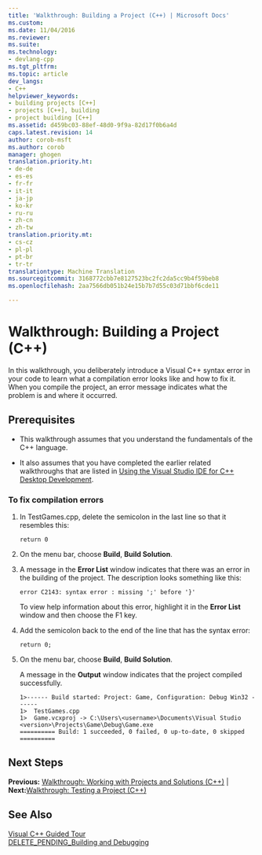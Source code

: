 ```yaml
---
title: 'Walkthrough: Building a Project (C++) | Microsoft Docs'
ms.custom: 
ms.date: 11/04/2016
ms.reviewer: 
ms.suite: 
ms.technology:
- devlang-cpp
ms.tgt_pltfrm: 
ms.topic: article
dev_langs:
- C++
helpviewer_keywords:
- building projects [C++]
- projects [C++], building
- project building [C++]
ms.assetid: d459bc03-88ef-48d0-9f9a-82d17f0b6a4d
caps.latest.revision: 14
author: corob-msft
ms.author: corob
manager: ghogen
translation.priority.ht:
- de-de
- es-es
- fr-fr
- it-it
- ja-jp
- ko-kr
- ru-ru
- zh-cn
- zh-tw
translation.priority.mt:
- cs-cz
- pl-pl
- pt-br
- tr-tr
translationtype: Machine Translation
ms.sourcegitcommit: 3168772cbb7e8127523bc2fc2da5cc9b4f59beb8
ms.openlocfilehash: 2aa7566db051b24e15b7b7d55c03d71bbf6cde11

---
```

# Walkthrough: Building a Project (C++)
In this walkthrough, you deliberately introduce a Visual C++ syntax error in your code to learn what a compilation error looks like and how to fix it. When you compile the project, an error message indicates what the problem is and where it occurred.  
  
## Prerequisites  
  
-   This walkthrough assumes that you understand the fundamentals of the C++ language.  
  
-   It also assumes that you have completed the earlier related walkthroughs that are listed in [Using the Visual Studio IDE for C++ Desktop Development](../ide/using-the-visual-studio-ide-for-cpp-desktop-development.md).  
  
### To fix compilation errors  
  
1.  In TestGames.cpp, delete the semicolon in the last line so that it resembles this:  
  
     `return 0`  
  
2.  On the menu bar, choose **Build**, **Build Solution**.  
  
3.  A message in the **Error List** window indicates that there was an error in the building of the project. The description looks something like this:  
  
     `error C2143: syntax error : missing ';' before '}'`  
  
     To view help information about this error, highlight it in the **Error List** window and then choose the F1 key.  
  
4.  Add the semicolon back to the end of the line that has the syntax error:  
  
     `return 0;`  
  
5.  On the menu bar, choose **Build**, **Build Solution**.  
  
     A message in the **Output** window indicates that the project compiled successfully.  
  
    ```Output  
    1>------ Build started: Project: Game, Configuration: Debug Win32 ------  
    1>  TestGames.cpp  
    1>  Game.vcxproj -> C:\Users\<username>\Documents\Visual Studio <version>\Projects\Game\Debug\Game.exe  
    ========== Build: 1 succeeded, 0 failed, 0 up-to-date, 0 skipped ==========  
    ```  
  
## Next Steps  
 **Previous:** [Walkthrough: Working with Projects and Solutions (C++)](../ide/walkthrough-working-with-projects-and-solutions-cpp.md) &#124; **Next:**[Walkthrough: Testing a Project (C++)](../ide/walkthrough-testing-a-project-cpp.md)  
  
## See Also  
 [Visual C++ Guided Tour](http://msdn.microsoft.com/en-us/499cb66f-7df1-45d6-8b6b-33d94fd1f17c)   
 [DELETE_PENDING_Building and Debugging](http://msdn.microsoft.com/en-us/9f6ba537-5ea0-46fb-b6ba-b63d657d84f1)


<!--HONumber=Jan17_HO1-->


